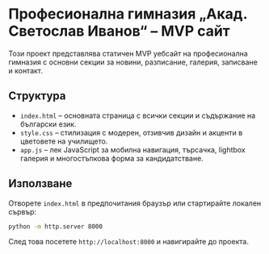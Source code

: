 # Професионална гимназия „Акад. Светослав Иванов“ – MVP сайт

Този проект представлява статичен MVP уебсайт на професионална гимназия с основни секции за
новини, разписание, галерия, записване и контакт.

## Структура

- `index.html` – основната страница с всички секции и съдържание на български език.
- `style.css` – стилизация с модерен, отзивчив дизайн и акценти в цветовете на училището.
- `app.js` – лек JavaScript за мобилна навигация, търсачка, lightbox галерия и многостъпкова форма
  за кандидатстване.

## Използване

Отворете `index.html` в предпочитания браузър или стартирайте локален сървър:

```bash
python -m http.server 8000
```

След това посетете `http://localhost:8000` и навигирайте до проекта.
